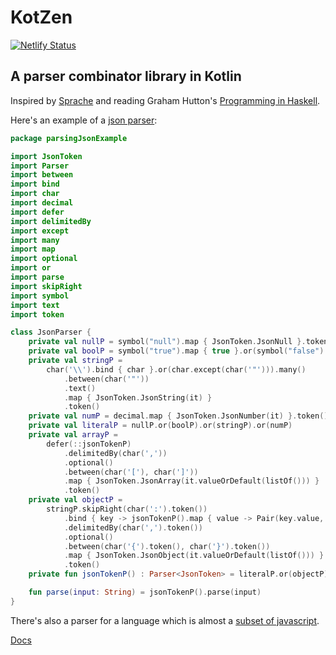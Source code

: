 # KotZen

[![Netlify Status](https://api.netlify.com/api/v1/badges/30a8a87e-939b-45ec-aab3-5e773f27ea96/deploy-status)](https://app.netlify.com/sites/kotzen/deploys)

## A parser combinator library in Kotlin

Inspired by [Sprache](https://github.com/sprache/Sprache) and reading Graham Hutton's [Programming in Haskell](https://www.cs.nott.ac.uk/~pszgmh/pih.html).

Here's an example of a [json parser](https://github.com/NickLydon/KotZen/blob/main/src/test/kotlin/parsingJsonExample/JsonParser.kt):
```kotlin
package parsingJsonExample

import JsonToken
import Parser
import between
import bind
import char
import decimal
import defer
import delimitedBy
import except
import many
import map
import optional
import or
import parse
import skipRight
import symbol
import text
import token

class JsonParser {
    private val nullP = symbol("null").map { JsonToken.JsonNull }.token()
    private val boolP = symbol("true").map { true }.or(symbol("false").map { false }).map { JsonToken.JsonBool(it) }.token()
    private val stringP =
        char('\\').bind { char }.or(char.except(char('"'))).many()
            .between(char('"'))
            .text()
            .map { JsonToken.JsonString(it) }
            .token()
    private val numP = decimal.map { JsonToken.JsonNumber(it) }.token()
    private val literalP = nullP.or(boolP).or(stringP).or(numP)
    private val arrayP =
        defer(::jsonTokenP)
            .delimitedBy(char(','))
            .optional()
            .between(char('['), char(']'))
            .map { JsonToken.JsonArray(it.valueOrDefault(listOf())) }
            .token()
    private val objectP =
        stringP.skipRight(char(':').token())
            .bind { key -> jsonTokenP().map { value -> Pair(key.value, value) } }
            .delimitedBy(char(',').token())
            .optional()
            .between(char('{').token(), char('}').token())
            .map { JsonToken.JsonObject(it.valueOrDefault(listOf())) }
            .token()
    private fun jsonTokenP() : Parser<JsonToken> = literalP.or(objectP).or(arrayP)

    fun parse(input: String) = jsonTokenP().parse(input)
}
```
There's also a parser for a language which is almost a [subset of javascript](https://github.com/NickLydon/KotZen/blob/main/src/test/kotlin/javaScriptParsingExample/JSParser.kt).

[Docs](https://61d89deee432d72c571fd0c3--kotzen.netlify.app/index.html)
